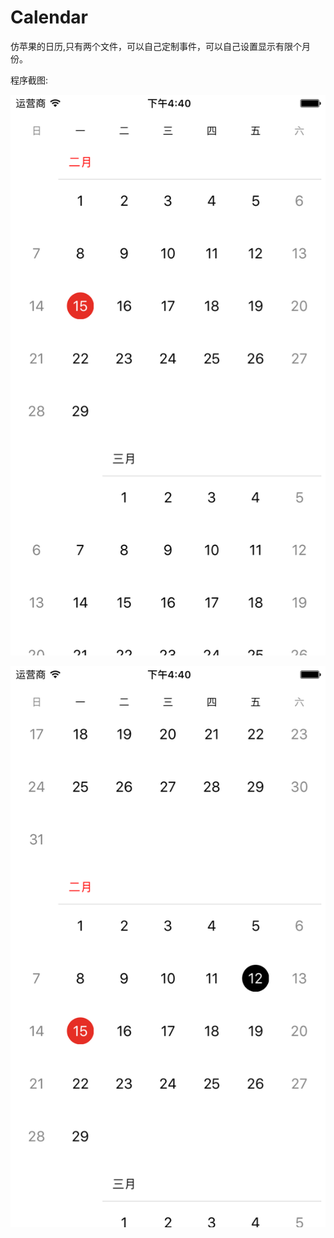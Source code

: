 # Calendar

仿苹果的日历,只有两个文件，可以自己定制事件，可以自己设置显示有限个月份。

程序截图:

![image](https://raw.githubusercontent.com/DavidWanderer/Calendar/master/1.png)

![image](https://raw.githubusercontent.com/DavidWanderer/Calendar/master/2.png)
